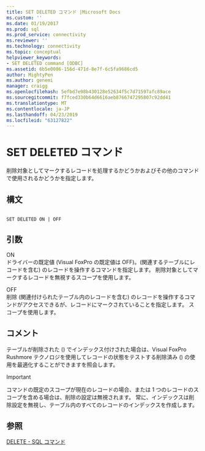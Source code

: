 ```yaml
---
title: SET DELETED コマンド |Microsoft Docs
ms.custom: ''
ms.date: 01/19/2017
ms.prod: sql
ms.prod_service: connectivity
ms.reviewer: ''
ms.technology: connectivity
ms.topic: conceptual
helpviewer_keywords:
- SET DELETED command [ODBC]
ms.assetid: 6b5e0086-156d-471d-8e7f-6c5fa9686cd5
author: MightyPen
ms.author: genemi
manager: craigg
ms.openlocfilehash: 5efbd7e98b430128e52634f5c7d71597afc89ace
ms.sourcegitcommit: f7fced330b64d6616aeb8766747295807c92dd41
ms.translationtype: MT
ms.contentlocale: ja-JP
ms.lasthandoff: 04/23/2019
ms.locfileid: "63127822"
---
```

# <a name="set-deleted-command"></a>SET DELETED コマンド
削除対象としてマークするレコードを処理するかどうかおよびその他のコマンドで使用されるかどうかを指定します。  
  
## <a name="syntax"></a>構文  
  
```  
  
SET DELETED ON | OFF  
```  
  
## <a name="arguments"></a>引数  
 ON  
 ドライバーの既定値 (Visual FoxPro の既定値は OFF)。(関連するテーブルにレコードを含む) のレコードを操作するコマンドを指定します。 削除対象としてマークするレコードを無視するスコープを使用します。  
  
 OFF  
 削除 (関連付けられたテーブル内のレコードを含む) のレコードを操作するコマンドがアクセスできるが、レコードにマークされていることを指定します。 スコープを使用します。  
  
## <a name="remarks"></a>コメント  
 テーブルが削除された () でインデックス付けされた場合は、Visual FoxPro Rushmore テクノロジを使用してレコードの状態をテストする削除済み () の使用を最適化することができますを照会します。  
  
> [!IMPORTANT]  
>  コマンドの既定のスコープが現在のレコードの場合、または 1 つのレコードのスコープを含める場合は、削除の設定は無視されます。 常に、インデックスは削除設定を無視し、テーブル内のすべてのレコードのインデックスを作成します。  
  
## <a name="see-also"></a>参照  
 [DELETE - SQL コマンド](../../odbc/microsoft/delete-sql-command.md)
